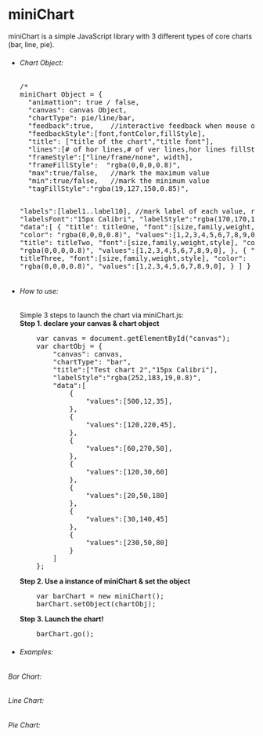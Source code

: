 # miniChart
miniChart is a simple JavaScript library with 3 different types of core charts (bar, line, pie).

<ul>
<li><h6>Chart Object:</h6></li>
<pre>
/*
miniChart Object = {
  "animattion": true / false,
  "canvas": canvas Object,
  "chartType": pie/line/bar,
  "feedback":true,    //interactive feedback when mouse on
  "feedbackStyle":[font,fontColor,fillStyle],
  "title": ["title of the chart","title font"],
  "lines":[# of hor lines,# of ver lines,hor lines fillStyle,ver lines fillStyle,draw hor line, draw ver line],
  "frameStyle":["line/frame/none", width],
  "frameFillStyle":  "rgba(0,0,0,0.8)",
  "max":true/false,   //mark the maximum value
  "min":true/false,   //mark the minimum value
  "tagFillStyle":"rgba(19,127,150,0.85)",

  "labels":[label1..label10], //mark label of each value, respectively
  "labelsFont":"15px Calibri",
  "labelStyle":"rgba(170,170,170,0.8)",
  "data":[
		{ "title": titleOne,
		  "font":[size,family,weight,style],
			"color": "rgba(0,0,0,0.8)",
			"values":[1,2,3,4,5,6,7,8,9,0];
		},
		{ "title": titleTwo,
		  "font":[size,family,weight,style],
			"color": "rgba(0,0,0,0.8)",
			"values":[1,2,3,4,5,6,7,8,9,0],
		},
		{ "title": titleThree,
		  "font":[size,family,weight,style],
			"color": "rgba(0,0,0,0.8)",
			"values":[1,2,3,4,5,6,7,8,9,0],
		}
  ]
}
*/
</pre>

<li><h6>How to use:</h6></li>
Simple 3 steps to launch the chart via miniChart.js:<br/>
<b>Step 1. declare your canvas & chart object</b>
<pre>
	var canvas = document.getElementById("canvas");
	var chartObj = {
		"canvas": canvas,
		"chartType": "bar",
		"title":["Test chart 2","15px Calibri"],
		"labelStyle":"rgba(252,183,19,0.8)",
		"data":[
			{
				"values":[500,12,35],
			},
			{
				"values":[120,220,45],
			},
			{
				"values":[60,270,50],
			},
			{
				"values":[120,30,60]
			},
			{
				"values":[20,50,180]
			},
			{
				"values":[30,140,45]
			},
			{
				"values":[230,50,80]
			}
		]
	};
</pre>

<b>Step 2. Use a instance of miniChart & set the object</b>
<pre>
	var barChart = new miniChart();
	barChart.setObject(chartObj);
</pre>

<b>Step 3. Launch the chart!</b>
<pre>
	barChart.go();
</pre>

<li><h6>Examples:</h6></li>

</ul>
<h6>Bar Chart:</h6>

<h6>Line Chart:</h6>

<h6>Pie Chart:</h6>
